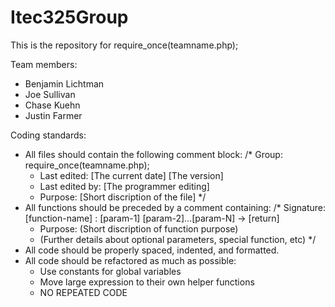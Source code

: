 # Itec325Group
This is the repository for require_once(teamname.php);

Team members:
  - Benjamin Lichtman
  - Joe Sullivan
  - Chase Kuehn
  - Justin Farmer

Coding standards:
  - All files should contain the following comment block:
    /*  Group: require_once(teamname.php);
     *  Last edited: [The current date] [The version]
     *  Last edited by: [The programmer editing]
     *  Purpose: [Short discription of the file]
     */
  - All functions should be preceded by a comment containing:
    /* Signature: [function-name] : [param-1] [param-2]...[param-N] -> [return]
     * Purpose: (Short discription of function purpose)
     * (Further details about optional parameters, special function, etc)
     */
  - All code should be properly spaced, indented, and formatted.
  - All code should be refactored as much as possible:
    - Use constants for global variables
    - Move large expression to their own helper functions
    - NO REPEATED CODE
